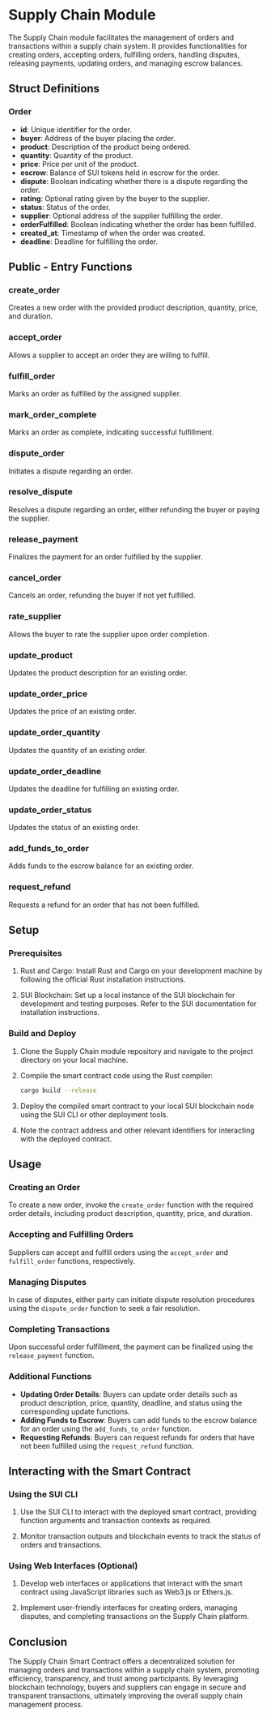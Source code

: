 # Supply Chain Module
The Supply Chain module facilitates the management of orders and transactions within a supply chain system. It provides functionalities for creating orders, accepting orders, fulfilling orders, handling disputes, releasing payments, updating orders, and managing escrow balances.

## Struct Definitions

### Order
- **id**: Unique identifier for the order.
- **buyer**: Address of the buyer placing the order.
- **product**: Description of the product being ordered.
- **quantity**: Quantity of the product.
- **price**: Price per unit of the product.
- **escrow**: Balance of SUI tokens held in escrow for the order.
- **dispute**: Boolean indicating whether there is a dispute regarding the order.
- **rating**: Optional rating given by the buyer to the supplier.
- **status**: Status of the order.
- **supplier**: Optional address of the supplier fulfilling the order.
- **orderFulfilled**: Boolean indicating whether the order has been fulfilled.
- **created_at**: Timestamp of when the order was created.
- **deadline**: Deadline for fulfilling the order.

## Public - Entry Functions

### create_order
Creates a new order with the provided product description, quantity, price, and duration.

### accept_order
Allows a supplier to accept an order they are willing to fulfill.

### fulfill_order
Marks an order as fulfilled by the assigned supplier.

### mark_order_complete
Marks an order as complete, indicating successful fulfillment.

### dispute_order
Initiates a dispute regarding an order.

### resolve_dispute
Resolves a dispute regarding an order, either refunding the buyer or paying the supplier.

### release_payment
Finalizes the payment for an order fulfilled by the supplier.

### cancel_order
Cancels an order, refunding the buyer if not yet fulfilled.

### rate_supplier
Allows the buyer to rate the supplier upon order completion.

### update_product
Updates the product description for an existing order.

### update_order_price
Updates the price of an existing order.

### update_order_quantity
Updates the quantity of an existing order.

### update_order_deadline
Updates the deadline for fulfilling an existing order.

### update_order_status
Updates the status of an existing order.

### add_funds_to_order
Adds funds to the escrow balance for an existing order.

### request_refund
Requests a refund for an order that has not been fulfilled.

## Setup

### Prerequisites

1. Rust and Cargo: Install Rust and Cargo on your development machine by following the official Rust installation instructions.

2. SUI Blockchain: Set up a local instance of the SUI blockchain for development and testing purposes. Refer to the SUI documentation for installation instructions.

### Build and Deploy

1. Clone the Supply Chain module repository and navigate to the project directory on your local machine.

2. Compile the smart contract code using the Rust compiler:

   ```bash
   cargo build --release
   ```

3. Deploy the compiled smart contract to your local SUI blockchain node using the SUI CLI or other deployment tools.

4. Note the contract address and other relevant identifiers for interacting with the deployed contract.

## Usage

### Creating an Order

To create a new order, invoke the `create_order` function with the required order details, including product description, quantity, price, and duration.

### Accepting and Fulfilling Orders

Suppliers can accept and fulfill orders using the `accept_order` and `fulfill_order` functions, respectively.

### Managing Disputes

In case of disputes, either party can initiate dispute resolution procedures using the `dispute_order` function to seek a fair resolution.

### Completing Transactions

Upon successful order fulfillment, the payment can be finalized using the `release_payment` function.

### Additional Functions

- **Updating Order Details**: Buyers can update order details such as product description, price, quantity, deadline, and status using the corresponding update functions.
- **Adding Funds to Escrow**: Buyers can add funds to the escrow balance for an order using the `add_funds_to_order` function.
- **Requesting Refunds**: Buyers can request refunds for orders that have not been fulfilled using the `request_refund` function.

## Interacting with the Smart Contract

### Using the SUI CLI

1. Use the SUI CLI to interact with the deployed smart contract, providing function arguments and transaction contexts as required.

2. Monitor transaction outputs and blockchain events to track the status of orders and transactions.

### Using Web Interfaces (Optional)

1. Develop web interfaces or applications that interact with the smart contract using JavaScript libraries such as Web3.js or Ethers.js.

2. Implement user-friendly interfaces for creating orders, managing disputes, and completing transactions on the Supply Chain platform.

## Conclusion

The Supply Chain Smart Contract offers a decentralized solution for managing orders and transactions within a supply chain system, promoting efficiency, transparency, and trust among participants. By leveraging blockchain technology, buyers and suppliers can engage in secure and transparent transactions, ultimately improving the overall supply chain management process.